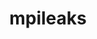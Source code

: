 ---
title: "mpileaks"
layout: cache
categories: [package, develop]
meta: {"versions": ["1.0"], "compilers": ["gcc@=11.4.0"], "oss": ["ubuntu22.04"], "platforms": ["linux"], "targets": ["x86_64_v3"], "stacks": ["root", "tutorial"], "num_specs": 5, "num_specs_by_stack": {"tutorial": 5, "root": 5}}
spec_details: [{"hash": "acs75sygvzzwpn4mpmw4gzxfshg344j2", "compiler": "gcc@=11.4.0", "versions": ["1.0"], "os": "ubuntu22.04", "platform": "linux", "target": "x86_64_v3", "variants": ["build_system=autotools", "stackstart=0"], "stacks": ["tutorial", "root"], "size": "-", "tarball": "https://binaries.spack.io/develop/build_cache/linux-ubuntu22.04-x86_64_v3/gcc-11.4.0/mpileaks-1.0/linux-ubuntu22.04-x86_64_v3-gcc-11.4.0-mpileaks-1.0-acs75sygvzzwpn4mpmw4gzxfshg344j2.spack"}, {"hash": "fs3lortr4bwv74xxnetjkdjubm33byod", "compiler": "gcc@=11.4.0", "versions": ["1.0"], "os": "ubuntu22.04", "platform": "linux", "target": "x86_64_v3", "variants": ["build_system=autotools", "stackstart=0"], "stacks": ["tutorial", "root"], "size": "-", "tarball": "https://binaries.spack.io/develop/build_cache/linux-ubuntu22.04-x86_64_v3/gcc-11.4.0/mpileaks-1.0/linux-ubuntu22.04-x86_64_v3-gcc-11.4.0-mpileaks-1.0-fs3lortr4bwv74xxnetjkdjubm33byod.spack"}, {"hash": "gownqwbqjnrpdseuwc7jvezgb5oinj5i", "compiler": "gcc@=11.4.0", "versions": ["1.0"], "os": "ubuntu22.04", "platform": "linux", "target": "x86_64_v3", "variants": ["build_system=autotools", "stackstart=0"], "stacks": ["tutorial", "root"], "size": "-", "tarball": "https://binaries.spack.io/develop/build_cache/linux-ubuntu22.04-x86_64_v3/gcc-11.4.0/mpileaks-1.0/linux-ubuntu22.04-x86_64_v3-gcc-11.4.0-mpileaks-1.0-gownqwbqjnrpdseuwc7jvezgb5oinj5i.spack"}, {"hash": "hzbrdhlsucqh2hjaj2j2zwhkgpzowyod", "compiler": "gcc@=11.4.0", "versions": ["1.0"], "os": "ubuntu22.04", "platform": "linux", "target": "x86_64_v3", "variants": ["build_system=autotools", "stackstart=0"], "stacks": ["tutorial", "root"], "size": "-", "tarball": "https://binaries.spack.io/develop/build_cache/linux-ubuntu22.04-x86_64_v3/gcc-11.4.0/mpileaks-1.0/linux-ubuntu22.04-x86_64_v3-gcc-11.4.0-mpileaks-1.0-hzbrdhlsucqh2hjaj2j2zwhkgpzowyod.spack"}, {"hash": "woyltuukz2a5jhegdg6r7p3blslm7pfj", "compiler": "gcc@=11.4.0", "versions": ["1.0"], "os": "ubuntu22.04", "platform": "linux", "target": "x86_64_v3", "variants": ["build_system=autotools", "stackstart=0"], "stacks": ["tutorial", "root"], "size": "-", "tarball": "https://binaries.spack.io/develop/build_cache/linux-ubuntu22.04-x86_64_v3/gcc-11.4.0/mpileaks-1.0/linux-ubuntu22.04-x86_64_v3-gcc-11.4.0-mpileaks-1.0-woyltuukz2a5jhegdg6r7p3blslm7pfj.spack"}]
---